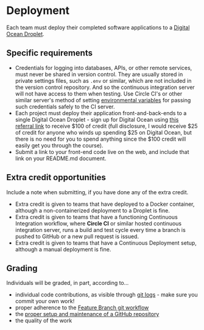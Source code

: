 # Deployment

Each team must deploy their completed software applications to a [Digital Ocean Droplet](https://www.digitalocean.com/products/droplets/).

## Specific requirements

- Credentials for logging into databases, APIs, or other remote services, must never be shared in version control. They are usually stored in private settings files, such as `.env` or similar, which are not included in the version control repository. And so the continuous integration server will not have access to them when testing. Use Circle CI's or other similar server's method of setting [environmental variables](https://circleci.com/docs/2.0/env-vars/#setting-an-environment-variable-in-a-project) for passing such credentials safely to the CI server.
- Each project must deploy their application front-and-back-ends to a single Digital Ocean Droplet - sign up for Digital Ocean using [this referral link](https://m.do.co/c/4d1066078eb0) to receive $100 of credit (full disclosure, I would receive $25 of credit for anyone who winds up spending $25 on Digital Ocean, but there is no need for you to spend anything since the $100 credit will easily get you through the course).
- Submit a link to your front-end code live on the web, and include that link on your README.md document.

## Extra credit opportunities

Include a note when submitting, if you have done any of the extra credit.

- Extra credit is given to teams that have deployed to a Docker container, although a non-containerized deployment to a Droplet is fine.
- Extra credit is given to teams that have a functioning Continuous Integration workflow, where **Circle CI** or similar hosted continuous integration server, runs a build and test cycle every time a branch is pushed to GitHub or a new pull request is issued.
- Extra credit is given to teams that have a Continuous Deployment setup, although a manual deployment is fine.

## Grading

Individuals will be graded, in part, according to...

- individual code contributions, as visible through [git logs](https://github.com/bloombar/git-developer-contribution-analysis) - make sure you commit your own work!
- proper adherence to the [Feature Branch git workflow](https://knowledge.kitchen/content/courses/agile-development-and-devops/slides/feature-branch-workflow/)
- the [proper setup and maintenance of a GitHub repository](./instructions-0c-project-setup.md)
- the quality of the work